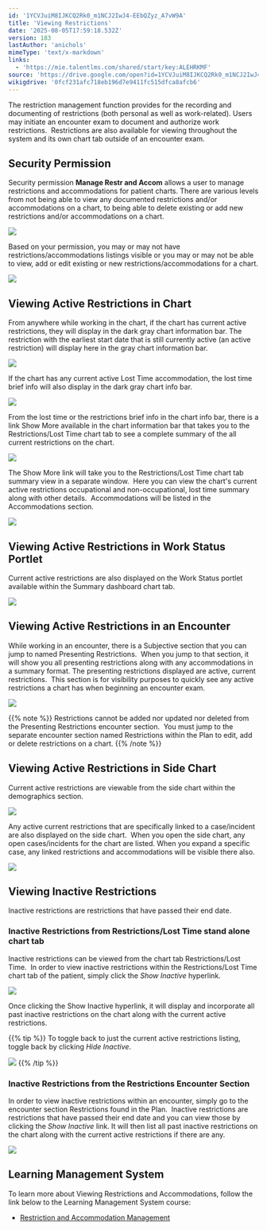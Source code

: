 ```yaml
---
id: '1YCVJuiM8IJKCQ2Rk0_m1NCJ2IwJ4-EEbQZyz_A7vW9A'
title: 'Viewing Restrictions'
date: '2025-08-05T17:59:18.532Z'
version: 183
lastAuthor: 'anichols'
mimeType: 'text/x-markdown'
links:
  - 'https://mie.talentlms.com/shared/start/key:ALEHRKMF'
source: 'https://drive.google.com/open?id=1YCVJuiM8IJKCQ2Rk0_m1NCJ2IwJ4-EEbQZyz_A7vW9A'
wikigdrive: '0fcf231afc718eb196d7e9411fc515dfca8afcb6'
---
```

The restriction management function provides for the recording and documenting of restrictions (both personal as well as work-related). Users may initiate an encounter exam to document and authorize work restrictions.  Restrictions are also available for viewing throughout the system and its own chart tab outside of an encounter exam.

## Security Permission

Security permission **Manage Restr and Accom** allows a user to manage restrictions and accommodations for patient charts.  There are various levels from not being able to view any documented restrictions and/or accommodations on a chart, to being able to delete existing or add new restrictions and/or accommodations on a chart.

![](../viewing-restrictions.assets/60140c574ab7a6e73a97e879234d1109.png)

Based on your permission, you may or may not have restrictions/accommodations listings visible or you may or may not be able to view, add or edit existing or new restrictions/accommodations for a chart.

![](../viewing-restrictions.assets/ecd3ede4ae2d53e7c2db7301c3c2f454.png)

## Viewing Active Restrictions in Chart

From anywhere while working in the chart, if the chart has current active restrictions, they will display in the dark gray chart information bar. The restriction with the earliest start date that is still currently active (an active restriction) will display here in the gray chart information bar.

![](../viewing-restrictions.assets/98538ed5c9267f9add3b7a3252f54c69.png)

If the chart has any current active Lost Time accommodation, the lost time brief info will also display in the dark gray chart info bar.

![](../viewing-restrictions.assets/f89438eae8a9dd2fd2fa22b3de2e97de.png)

From the lost time or the restrictions brief info in the chart info bar, there is a link Show More available in the chart information bar that takes you to the Restrictions/Lost Time chart tab to see a complete summary of the all current restrictions on the chart.

![](../viewing-restrictions.assets/2baa47dca28f167ae50d5026e13a3478.png)

The Show More link will take you to the Restrictions/Lost Time chart tab summary view in a separate window.  Here you can view the chart's current active restrictions occupational and non-occupational, lost time summary along with other details.  Accommodations will be listed in the Accommodations section.

![](../viewing-restrictions.assets/bd3e5ceb6487a6cded5cf20964d991d9.png)

## Viewing Active Restrictions in Work Status Portlet

Current active restrictions are also displayed on the Work Status portlet available within the Summary dashboard chart tab.

![](../viewing-restrictions.assets/401be24761187619a8fc970a43d8563a.png)

## Viewing Active Restrictions in an Encounter

While working in an encounter, there is a Subjective section that you can jump to named Presenting Restrictions.  When you jump to that section, it will show you all presenting restrictions along with any accommodations in a summary format. The presenting restrictions displayed are active, current restrictions.  This section is for visibility purposes to quickly see any active restrictions a chart has when beginning an encounter exam.

![](../viewing-restrictions.assets/1c6dc2377364f180323f8d0ee9b90b0d.png)

{{% note %}}
Restrictions cannot be added nor updated nor deleted from the Presenting Restrictions encounter section.  You must jump to the separate encounter section named Restrictions within the Plan to edit, add or delete restrictions on a chart.
{{% /note %}}

## Viewing Active Restrictions in Side Chart

Current active restrictions are viewable from the side chart within the demographics section.

![](../viewing-restrictions.assets/4ab7e69d35c018ddfac3f4b6aefdc34c.png)

Any active current restrictions that are specifically linked to a case/incident are also displayed on the side chart.  When you open the side chart, any open cases/incidents for the chart are listed. When you expand a specific case, any linked restrictions and accommodations will be visible there also.

![](../viewing-restrictions.assets/e0c6d6cb0809ea952e550a2a74c2e398.png)

## Viewing Inactive Restrictions

Inactive restrictions are restrictions that have passed their end date.

### Inactive Restrictions from Restrictions/Lost Time stand alone chart tab

Inactive restrictions can be viewed from the chart tab Restrictions/Lost Time.  In order to view inactive restrictions within the Restrictions/Lost Time chart tab of the patient, simply click the *Show Inactive* hyperlink.

![](../viewing-restrictions.assets/1d639a59c1c3ea69a8bd5e742553e6fb.png)

Once clicking the Show Inactive hyperlink, it will display and incorporate all past inactive restrictions on the chart along with the current active restrictions.

{{% tip %}}
To toggle back to just the current active restrictions listing, toggle back by clicking *Hide Inactive*.

![](../viewing-restrictions.assets/87555114a978c5575408a802d5af4490.png)
{{% /tip %}}

### Inactive Restrictions from the Restrictions Encounter Section

In order to view inactive restrictions within an encounter, simply go to the encounter section Restrictions found in the Plan.  Inactive restrictions are restrictions that have passed their end date and you can view those by clicking the *Show Inactive* link.  It will then list all past inactive restrictions on the chart along with the current active restrictions if there are any.

![](../viewing-restrictions.assets/f36d1315014a17092371eda41d0c2851.png)

## Learning Management System

To learn more about Viewing Restrictions and Accommodations, follow the link below to the Learning Management System course:

* [Restriction and Accommodation Management](https://mie.talentlms.com/shared/start/key:ALEHRKMF)
